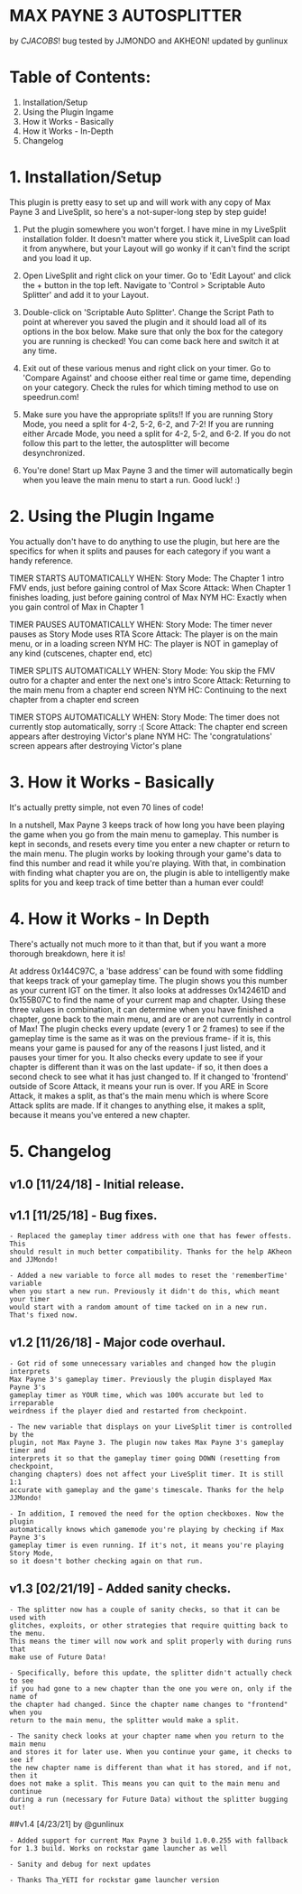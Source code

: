 
# MAX PAYNE 3 AUTOSPLITTER
by *CJACOBS*!
bug tested by JJMONDO and AKHEON!
updated by gunlinux
	
# Table of Contents:

1. Installation/Setup
2. Using the Plugin Ingame
3. How it Works - Basically
4. How it Works - In-Depth
5. Changelog

# 1. Installation/Setup

This plugin is pretty easy to set up and will work with any
copy of Max Payne 3 and LiveSplit, so here's a not-super-long
step by step guide!

1. Put the plugin somewhere you won't forget. I have mine in my
LiveSplit installation folder. It doesn't matter where you stick
it, LiveSplit can load it from anywhere, but your Layout will go
wonky if it can't find the script and you load it up.

2. Open LiveSplit and right click on your timer. Go to 'Edit
Layout' and click the + button in the top left. Navigate to
'Control > Scriptable Auto Splitter' and add it to your Layout.

3. Double-click on 'Scriptable Auto Splitter'. Change the Script
Path to point at wherever you saved the plugin and it should load
all of its options in the box below. Make sure that only the box
for the category you are running is checked! You can come back
here and switch it at any time.

4. Exit out of these various menus and right click on your timer.
Go to 'Compare Against' and choose either real time or game time,
depending on your category. Check the rules for which timing method
to use on speedrun.com!

5. Make sure you have the appropriate splits!! If you are running
Story Mode, you need a split for 4-2, 5-2, 6-2, and 7-2! If you
are running either Arcade Mode, you need a split for 4-2, 5-2, and
6-2. If you do not follow this part to the letter, the autosplitter
will become desynchronized.

6. You're done! Start up Max Payne 3 and the timer will automatically
begin when you leave the main menu to start a run. Good luck! :)

# 2. Using the Plugin Ingame

You actually don't have to do anything to use the plugin, but here 
are the specifics for when it splits and pauses for each category if
you want a handy reference.

TIMER STARTS AUTOMATICALLY WHEN:
	Story Mode: The Chapter 1 intro FMV ends, just before gaining control of Max
	Score Attack: When Chapter 1 finishes loading, just before gaining control of Max
	NYM HC: Exactly when you gain control of Max in Chapter 1

TIMER PAUSES AUTOMATICALLY WHEN:
	Story Mode: The timer never pauses as Story Mode uses RTA
	Score Attack: The player is on the main menu, or in a loading screen
	NYM HC: The player is NOT in gameplay of any kind (cutscenes, chapter end, etc)

TIMER SPLITS AUTOMATICALLY WHEN:
	Story Mode: You skip the FMV outro for a chapter and enter the next one's intro
	Score Attack: Returning to the main menu from a chapter end screen
	NYM HC: Continuing to the next chapter from a chapter end screen

TIMER STOPS AUTOMATICALLY WHEN:
	Story Mode: The timer does not currently stop automatically, sorry :(
	Score Attack: The chapter end screen appears after destroying Victor's plane
	NYM HC: The 'congratulations' screen appears after destroying Victor's plane

# 3. How it Works - Basically

It's actually pretty simple, not even 70 lines of code!

In a nutshell, Max Payne 3 keeps track of how long you have been playing
the game when you go from the main menu to gameplay. This number is kept
in seconds, and resets every time you enter a new chapter or return to 
the main menu. The plugin works by looking through your game's data to
find this number and read it while you're playing. With that, in combination
with finding what chapter you are on, the plugin is able to intelligently
make splits for you and keep track of time better than a human ever could!

# 4. How it Works - In Depth

There's actually not much more to it than that, but if you want a more
thorough breakdown, here it is!

At address 0x144C97C, a 'base address' can be found with some fiddling that
keeps track of your gameplay time. The plugin shows you this number as your
current IGT on the timer. It also looks at addresses 0x142461D and 0x155B07C
to find the name of your current map and chapter. Using these three values
in combination, it can determine when you have finished a chapter, gone back
to the main menu, and are or are not currently in control of Max! The plugin
checks every update (every 1 or 2 frames) to see if the gameplay time is the
same as it was on the previous frame- if it is, this means your game is paused
for any of the reasons I just listed, and it pauses your timer for you. It
also checks every update to see if your chapter is different than it was on
the last update- if so, it then does a second check to see what it has just
changed to. If it changed to 'frontend' outside of Score Attack, it means
your run is over. If you ARE in Score Attack, it makes a split, as that's the
main menu which is where Score Attack splits are made. If it changes to anything
else, it makes a split, because it means you've entered a new chapter.

# 5. Changelog

## v1.0 [11/24/18] - Initial release.
	
## v1.1 [11/25/18] - Bug fixes.
	
	- Replaced the gameplay timer address with one that has fewer offests. This
	should result in much better compatibility. Thanks for the help AKheon and JJMondo!
	
	- Added a new variable to force all modes to reset the 'rememberTime' variable
	when you start a new run. Previously it didn't do this, which meant your timer
	would start with a random amount of time tacked on in a new run. That's fixed now.
	
## v1.2 [11/26/18] - Major code overhaul.
	
	- Got rid of some unnecessary variables and changed how the plugin interprets
	Max Payne 3's gameplay timer. Previously the plugin displayed Max Payne 3's
	gameplay timer as YOUR time, which was 100% accurate but led to irreparable
	weirdness if the player died and restarted from checkpoint.
	
	- The new variable that displays on your LiveSplit timer is controlled by the 
	plugin, not Max Payne 3. The plugin now takes Max Payne 3's gameplay timer and 
	interprets it so that the gameplay timer going DOWN (resetting from checkpoint,
	changing chapters) does not affect your LiveSplit timer. It is still 1:1
	accurate with gameplay and the game's timescale. Thanks for the help JJMondo!
	
	- In addition, I removed the need for the option checkboxes. Now the plugin
	automatically knows which gamemode you're playing by checking if Max Payne 3's
	gameplay timer is even running. If it's not, it means you're playing Story Mode,
	so it doesn't bother checking again on that run.

## v1.3 [02/21/19] - Added sanity checks.
	
	- The splitter now has a couple of sanity checks, so that it can be used with
	glitches, exploits, or other strategies that require quitting back to the menu.
	This means the timer will now work and split properly with during runs that
	make use of Future Data!
	
	- Specifically, before this update, the splitter didn't actually check to see
	if you had gone to a new chapter than the one you were on, only if the name of
	the chapter had changed. Since the chapter name changes to "frontend" when you
	return to the main menu, the splitter would make a split.
	
	- The sanity check looks at your chapter name when you return to the main menu
	and stores it for later use. When you continue your game, it checks to see if
	the new chapter name is different than what it has stored, and if not, then it
	does not make a split. This means you can quit to the main menu and continue
	during a run (necessary for Future Data) without the splitter bugging out!

##v1.4 [4/23/21] by @gunlinux

	- Added support for current Max Payne 3 build 1.0.0.255 with fallback for 1.3 build. Works on rockstar game launcher as well  
	
	- Sanity and debug for next updates
	
	- Thanks Tha_YETI for rockstar game launcher version 
